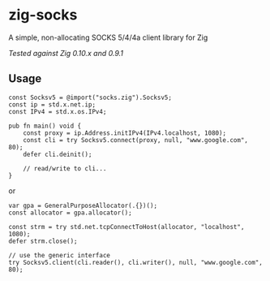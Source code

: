 # zig-socks
A simple, non-allocating SOCKS 5/4/4a client library for Zig

*Tested against Zig 0.10.x and 0.9.1*
## Usage
```zig
const Socksv5 = @import("socks.zig").Socksv5;
const ip = std.x.net.ip;
const IPv4 = std.x.os.IPv4;

pub fn main() void {
    const proxy = ip.Address.initIPv4(IPv4.localhost, 1080);
    const cli = try Socksv5.connect(proxy, null, "www.google.com", 80);
    defer cli.deinit();

    // read/write to cli...
}
```
or
```zig
var gpa = GeneralPurposeAllocator(.{})();
const allocator = gpa.allocator();

const strm = try std.net.tcpConnectToHost(allocator, "localhost", 1080);
defer strm.close();

// use the generic interface
try Socksv5.client(cli.reader(), cli.writer(), null, "www.google.com", 80);
```
